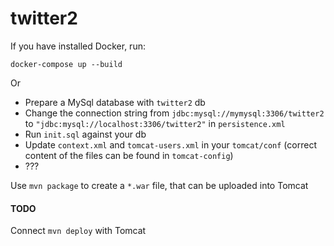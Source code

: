 # twitter2

If you have installed Docker, run:

`docker-compose up --build`

Or

- Prepare a MySql database with `twitter2` db
- Change the connection string from `jdbc:mysql://mymysql:3306/twitter2` to `"jdbc:mysql://localhost:3306/twitter2"` in `persistence.xml`
- Run `init.sql` against your db
- Update `context.xml` and `tomcat-users.xml` in your `tomcat/conf` (correct content of the files can be found in `tomcat-config`)
- ???

Use `mvn package` to create a `*.war` file, that can be uploaded into Tomcat

#### TODO

Connect `mvn deploy` with Tomcat